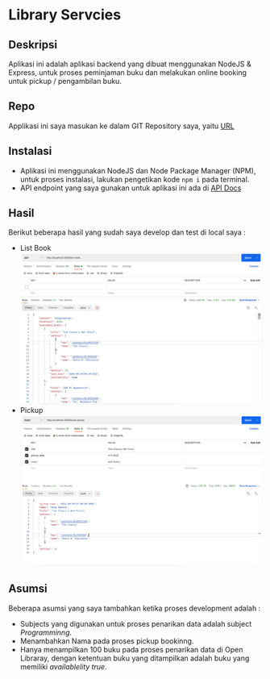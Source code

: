# Library Servcies

## Deskripsi
Aplikasi ini adalah aplikasi backend yang dibuat menggunakan NodeJS & Express, untuk proses peminjaman buku dan melakukan online booking untuk pickup / pengambilan buku.

## Repo
Applikasi ini saya masukan ke dalam GIT Repository saya, yaitu [URL](https://github.com/ariesastra/LibraryLoan)

## Instalasi
- Aplikasi ini menggunakan NodeJS dan Node Package Manager (NPM), untuk proses instalasi, lakukan pengetikan kode `npm i` pada terminal.
- API endpoint yang saya gunakan untuk aplikasi ini ada di [API Docs](https://documenter.getpostman.com/view/8074442/UVysxFcM)

## Hasil
Berikut beberapa hasil yang sudah saya develop dan test di local saya : 

- List Book
![Login & get Access Token](list-book.png)
- Pickup
![create class](pickup.png)

## Asumsi
Beberapa asumsi yang saya tambahkan ketika proses development adalah :
- Subjects yang digunakan untuk proses penarikan data adalah subject *Programminng*.
- Menambahkan Nama pada proses pickup bookinng.
- Hanya menampilkan 100 buku pada proses penarikan data di Open Libraray, dengan ketentuan buku yang ditampilkan adalah buku yang memiliki *availablelity true*. 